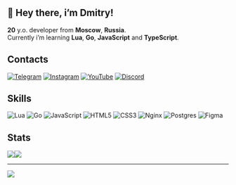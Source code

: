 ## 👋 Hey there, i’m Dmitry!
**20** y.o. developer from **Moscow**, **Russia**.  
Currently i’m learning **Lua**, **Go**, **JavaScript** and **TypeScript**.


## Contacts
[![Telegram](https://img.shields.io/badge/telegram-%2326A5E4.svg?style=for-the-badge&logo=telegram&logoColor=white)](https://t.me/moujeek) [![Instagram](https://img.shields.io/badge/instagram-%23FF0069.svg?style=for-the-badge&logo=instagram&logoColor=white)](https://instagram.com/moujeek) [![YouTube](https://img.shields.io/badge/youtube-%23FF0000.svg?style=for-the-badge&logo=youtube&logoColor=white)](https://youtube.com/@ya_chapo)  [![Discord](https://img.shields.io/badge/discord-%235865F2.svg?style=for-the-badge&logo=discord&logoColor=white)](https://discord.gg/cJN2YU9zQg)

## Skills
![Lua](https://img.shields.io/badge/lua-%232C2D72.svg?style=for-the-badge&logo=lua&logoColor=white)  ![Go](https://img.shields.io/badge/go-%2300ADD8.svg?style=for-the-badge&logo=go&logoColor=white) ![JavaScript](https://img.shields.io/badge/javascript-%23323330.svg?style=for-the-badge&logo=javascript&logoColor=%23F7DF1E)  ![HTML5](https://img.shields.io/badge/html5-%23E34F26.svg?style=for-the-badge&logo=html5&logoColor=white)  ![CSS3](https://img.shields.io/badge/css3-%231572B6.svg?style=for-the-badge&logo=css3&logoColor=white) ![Nginx](https://img.shields.io/badge/nginx-%23009639.svg?style=for-the-badge&logo=nginx&logoColor=white) ![Postgres](https://img.shields.io/badge/postgres-%23316192.svg?style=for-the-badge&logo=postgresql&logoColor=white) ![Figma](https://img.shields.io/badge/figma-%23F24E1E.svg?style=for-the-badge&logo=figma&logoColor=white)
## Stats
<div style="display: flex; flex-direction: row;">
  <img src="https://github-readme-stats.vercel.app/api/top-langs/?username=chaposcripts&layout=pie&theme=nord&hide_border=true"/>
  <img src="https://github-readme-stats.vercel.app/api/wakatime?username=chapo&layout=compact&theme=nord&hide_border=true"/>
</div>

---
[![](https://visitcount.itsvg.in/api?id=chaposcripts&icon=0&color=5)](https://visitcount.itsvg.in)
